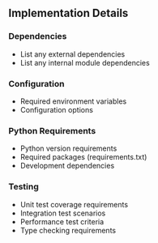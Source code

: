<!-- INTENT: <replace with 1-2 sentences describing the purpose of this module> -->

<!-- FILE INDEX: auto-generated -->

<!-- PUBLIC API: auto-generated -->

## Implementation Details

### Dependencies
- List any external dependencies
- List any internal module dependencies

### Configuration
- Required environment variables
- Configuration options

### Python Requirements
- Python version requirements
- Required packages (requirements.txt)
- Development dependencies

### Testing
- Unit test coverage requirements
- Integration test scenarios
- Performance test criteria
- Type checking requirements 